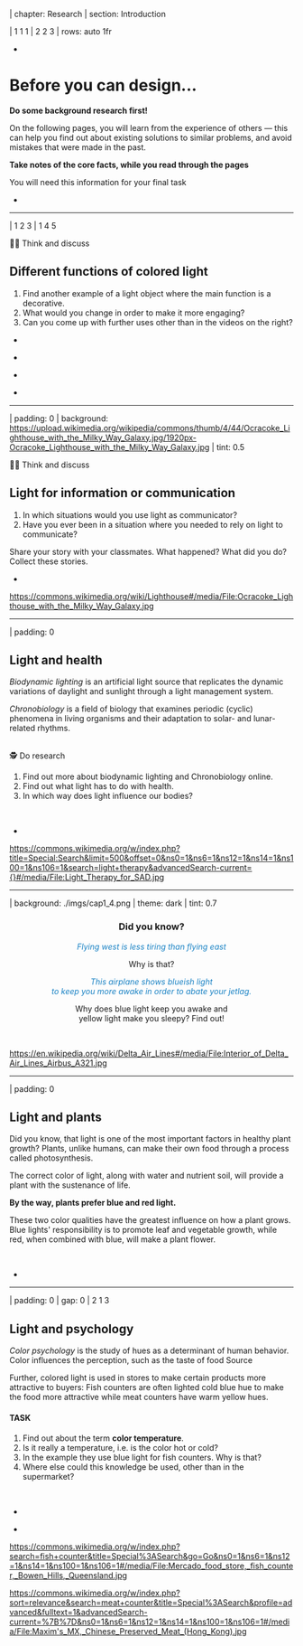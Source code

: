 | chapter: Research
| section: Introduction

| 1 1 1
| 2 2 3
| rows: auto 1fr

<div class="grid" style="--cols: repeat(6,1fr); --gap: 10px">
  <f-card
    v-for="(c,i) in ['Problem definition','Background research','Design','Engineering','Prototyping','Communication']"
    :background="i == 1 ? 'blue' :  'var(--transparent)'"
    border="blue"
    :title="c"/>
</div>

-

# Before you can design...

**Do some background research first!**

On the following pages, you will learn from the experience of others — this can help you find out about existing solutions to similar problems, and avoid mistakes that were made in the past.

**Take notes of the core facts, while you read through the pages**

You will need this information for your final task

-

---

| 1 2 3
| 1 4 5

<caption>🤔💬 Think and discuss</caption>

## Different functions of colored light

1. Find another example of a light object where the main function is a decorative. 
2. What would you change in order to make it more engaging?
3. Can you come up with further uses other than in the videos on the right?

-

<f-video src="https://www.youtube.com/watch?v=QcH1ikARU_4" />

-

<f-video src="https://www.youtube.com/watch?v=7FbK4wA7hjc" />

-

<f-video src="https://www.youtube.com/watch?v=ycgC2Mf0jxs" />

-

<f-video src="https://www.youtube.com/watch?v=X3pzuReF4jA" />

---




| padding: 0
| background: https://upload.wikimedia.org/wikipedia/commons/thumb/4/44/Ocracoke_Lighthouse_with_the_Milky_Way_Galaxy.jpg/1920px-Ocracoke_Lighthouse_with_the_Milky_Way_Galaxy.jpg
| tint: 0.5

<section>

<caption>🤔💬 Think and discuss</caption>

## Light for information or communication

1. In which situations would you use light as communicator?
2. Have you ever been in a situation where you needed to rely on light to communicate? 

Share your story with your classmates. What happened? What did you do?  Collect these stories. 

</section>




-

<f-notes title="Credits">

https://commons.wikimedia.org/wiki/Lighthouse#/media/File:Ocracoke_Lighthouse_with_the_Milky_Way_Galaxy.jpg

</f-notes>

---

| padding: 0

<section>

## Light and health

<var>Biodynamic lighting</var> is an artificial light source that replicates the dynamic variations of daylight and sunlight through a light management system.

<var>Chronobiology</var> is a field of biology that examines periodic (cyclic) phenomena in living organisms and their adaptation to solar- and lunar-related rhythms.

<br>

<caption>🕵️ Do research</caption>

1. Find out more about biodynamic lighting and Chronobiology online. 
2. Find out what light has to do with health.
3. In which way does light influence our bodies?


<br>




</section>


-

<f-image src="https://upload.wikimedia.org/wikipedia/commons/thumb/2/22/Light_Therapy_for_SAD.jpg/1280px-Light_Therapy_for_SAD.jpg" />

<f-notes title="Credits">

https://commons.wikimedia.org/w/index.php?title=Special:Search&limit=500&offset=0&ns0=1&ns6=1&ns12=1&ns14=1&ns100=1&ns106=1&search=light+therapy&advancedSearch-current={}#/media/File:Light_Therapy_for_SAD.jpg

</f-notes>

---

| background: ./imgs/cap1_4.png
| theme: dark
| tint: 0.7

<center><div>

### Did you know?

<var style="color: #1982c4">Flying west is less tiring than flying east<var>

Why is that?

<var style="color: #1982c4">This airplane shows blueish light<br>to keep you more awake in order to abate your jetlag.</var><br> 

Why does blue light keep you awake and<br>yellow light make you sleepy? Find out!

<br>




</div></center>

<f-notes title="Credits">

https://en.wikipedia.org/wiki/Delta_Air_Lines#/media/File:Interior_of_Delta_Air_Lines_Airbus_A321.jpg

</f-notes>

---

| padding: 0

<section>

## Light and plants

Did you know, that light is one of the most important factors in healthy plant growth? Plants, unlike humans, can make their own food through a process called photosynthesis.

The correct color of light, along with water and nutrient soil, will provide a plant with the sustenance of life.

**By the way, plants prefer blue and red light.**

These two color qualities have the greatest influence on how a plant grows. Blue lights' responsibility is to promote leaf and vegetable growth, while red, when combined with blue, will make a plant flower.

<br>



</section>

-

<f-image src="https://lh3.googleusercontent.com/gI8i5iiMbxRrk3-l2azsUEPK4DHTrathZ3rOwhmAg1yUbc970ideKwrwmL8Y-Nn7Yr7yTJIi24Tz5XLeqCHM5aluL-GqMtMH6H9XOR2RpivX90jcGoQxgTyVwigVToOoI1zLO6g1q9s7WAW6pEhnSD2sgJ77HJcSUOPsQek-FLsr6KTUAEi8z3uaSYXPby5NwGVGDw33AYFcWzxmC3ic2ujgvw1DjdY0dmdhDgYjZdhWwJVamCXdaiZZ793G6xwCjA9iOpXP0y6hNcrhENLxB9L1y_3dZVLOlQ8tv3_KvqS4jJUqZFOk_V9oj6Rq_wEM2FNvt1oC3mT9_r-JQo37OyooRwpLFORZ3VZJUqV6LQ-fM9EQnSm-SVfofLUup4ub3m25iQ8p-SCuJFt0zXzEsgxVEUGVktK5Qtk3mniczB8WPkqCQvUrU15ekJdOBrie3N8yvErxEW_e7PdLdT2ceKQQZs3abvHSr6wj7kM0JvdijZLeGHZCiTQ6IBRfSB4CNM4A66nPWbEXTUAbIV3SSXDMw67TcAybjdfRiJaiFN8fJEaNlVaBNHrFso0-OyshdkMPJBQ7BbDgpV2-pxByt798oJOwME-QeLNw3UJNBuv9Bivoqvp0wvjqNx_4daSrLGVY_WHkpJ2Lbih8g7LuqmCFWHcDkXzxiGHfmrDFu3cMMEixDUJ6wxE8ca9jrz4mjsOVLwbSIYMu07Xf5PqYk7WILg=w1000-h1332-no" />

---

| padding: 0
| gap: 0
| 2 1 3

<section>

## Light and psychology

<var>Color psychology</var> is the study of hues as a determinant of human behavior. Color influences the perception, such as the taste of food <f-link to="https://en.wikipedia.org/wiki/Color_psychology">Source</f-link>

Further, colored light is used in stores to make certain products more attractive to buyers: Fish counters are often lighted cold blue hue to make the food more attractive while meat counters have warm yellow hues.

#### TASK

1. Find out about the term **color temperature**.
2. Is it really a temperature, i.e. is the color hot or cold?
3. In the example they use blue light for fish counters. Why is that?
4. Where else could this knowledge be used, other than in the supermarket?

<br>




</section>
 

-

<f-image src="https://upload.wikimedia.org/wikipedia/commons/thumb/b/bf/Mercado_food_store%2C_fish_counter%2C_Bowen_Hills%2C_Queensland.jpg/1920px-Mercado_food_store%2C_fish_counter%2C_Bowen_Hills%2C_Queensland.jpg" />

-

<f-image src="https://upload.wikimedia.org/wikipedia/commons/thumb/2/22/Maxim%27s_MX%2C_Chinese_Preserved_Meat_%28Hong_Kong%29.jpg/1920px-Maxim%27s_MX%2C_Chinese_Preserved_Meat_%28Hong_Kong%29.jpg" />

<f-notes title="Credits">

https://commons.wikimedia.org/w/index.php?search=fish+counter&title=Special%3ASearch&go=Go&ns0=1&ns6=1&ns12=1&ns14=1&ns100=1&ns106=1#/media/File:Mercado_food_store,_fish_counter,_Bowen_Hills,_Queensland.jpg

https://commons.wikimedia.org/w/index.php?sort=relevance&search=meat+counter&title=Special%3ASearch&profile=advanced&fulltext=1&advancedSearch-current=%7B%7D&ns0=1&ns6=1&ns12=1&ns14=1&ns100=1&ns106=1#/media/File:Maxim's_MX,_Chinese_Preserved_Meat_(Hong_Kong).jpg

</f-notes>

